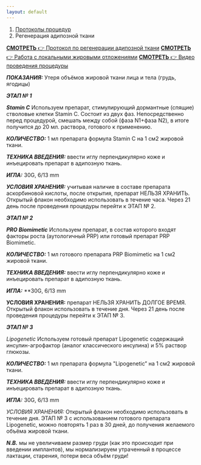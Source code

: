 ```yaml
---
layout: default
---
```


<nav aria-label="breadcrumb">
  <ol class="breadcrumb">
    <li class="breadcrumb-item"><a href="./">Протоколы процедур</a></li>
    <li class="breadcrumb-item active" aria-current="page">Регенерация адипозной ткани</li>
  </ol>
</nav>
<div class="list-group">
  <a href="https://disk.yandex.ru/i/qOD6DqMJ-b2ifw" class="bg-warning text-dark bg-opacity-50 list-group-item list-group-item-action" aria-current="true" target="_blank"><i class="bi bi-youtube" style="color:red"></i><b> СМОТРЕТЬ</b> 👉 Протокол по регенерации адипозной ткани</a>
    <a href="https://disk.yandex.ru/i/sq0NpcocRlx8Pw" class="bg-warning text-dark bg-opacity-50 list-group-item list-group-item-action" aria-current="true" target="_blank"><i class="bi bi-youtube" style="color:red"></i><b> СМОТРЕТЬ</b> 👉 Работа с локальными жировыми отложениями</a>
      <a href="https://disk.yandex.ru/i/0wMIZuVeJoVALg" class="bg-warning text-dark bg-opacity-50 list-group-item list-group-item-action" aria-current="true" target="_blank"><i class="bi bi-youtube" style="color:red"></i><b> СМОТРЕТЬ</b> 👉 Видео проведения процедуры</a>
</div>

**_ПОКАЗАНИЯ:_**
Утеря объёмов жировой ткани лица и тела (грудь, ягодицы)

**_ЭТАП № 1_**

**_Stamin C_**
Используем препарат, стимулирующий дормантные (спящие) стволовые клетки Stamin C. Состоит из двух фаз. Непосредственно перед процедурой, смешать между собой (фаза N1+фаза N2), в итоге получится до 20 мл. раствора, готового к применению.

**_КОЛИЧЕСТВО:_**
1 мл препарата формула Stamin C на 1 см2 жировой ткани.

**_ТЕХНИКА ВВЕДЕНИЯ:_**
ввести иглу перпендикулярно коже и инъецировать препарат в адипозную ткань.

**_ИГЛА:_**
30G, 6/13 mm

**_УСЛОВИЯ ХРАНЕНИЯ:_**
учитывая наличие в составе препарата аскорбиновой кислоты, после открытия, препарат НЕЛЬЗЯ ХРАНИТЬ. Открытый флакон необходимо использовать в течение часа. Через 21 день после проведения процедуры перейти к ЭТАП № 2.

**_ЭТАП № 2_**

**_PRO Biomimetic_**
Используем препарат, в состав которого входят факторы роста (аутологичный PRP) или готовый препарат PRP Biomimetic.

**_КОЛИЧЕСТВО:_**
1 мл готового препарата PRP Biomimetic на 1 см2 жировой ткани.

**_ТЕХНИКА ВВЕДЕНИЯ:_**
ввести иглу перпендикулярно коже и инъецировать препарат в адипозную ткань.

**_ИГЛА:_**
\*\*30G, 6/13 mm

**УСЛОВИЯ ХРАНЕНИЯ:**
препарат НЕЛЬЗЯ ХРАНИТЬ ДОЛГОЕ ВРЕМЯ. Открытый флакон использовать в течение дня. Через 21 день после проведения процедуры перейти к ЭТАП № 3.

**_ЭТАП № 3_**

_Lipogenetic_
Используем готовый препарат Lipogenetic содержащий инсулин-агрофактор (аналог классического инсулина) и 5% раствор глюкозы.

**_КОЛИЧЕСТВО:_**
1 мл препарата формула "Lipogenetic” на 1 см2 жировой ткани.

**_ТЕХНИКА ВВЕДЕНИЯ:_**
ввести иглу перпендикулярно коже и инъецировать препарат в адипозную ткань.

**_ИГЛА:_**
30G, 6/13 mm

_УСЛОВИЯ ХРАНЕНИЯ:_
Открытый флакон необходимо использовать в течение дня. ЭТАП № 3 с использованием готового препарата Lipogenetic, можно повторять 1 раз в 30 дней, до получения желаемого объёма жировой ткани.

**_N.B._** мы не увеличиваем размер груди (как это происходит при введении имплантов), мы нормализируем утраченный в процессе лактации, старения, потери веса объём груди!
